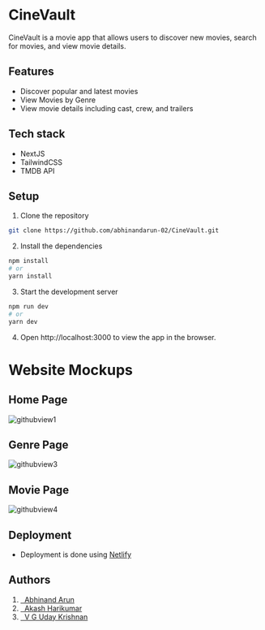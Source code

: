 # CineVault

CineVault is a movie app that allows users to discover new movies, search for movies, and view movie details.

## Features
- Discover popular and latest movies
- View Movies by Genre
- View movie details including cast, crew, and trailers

## Tech stack
- NextJS
- TailwindCSS
- TMDB API

## Setup

1. Clone the repository
```bash
git clone https://github.com/abhinandarun-02/CineVault.git
```
2. Install the dependencies
```bash
npm install
# or
yarn install
```
3. Start the development server
```bash
npm run dev
# or
yarn dev
```
4. Open http://localhost:3000 to view the app in the browser.

# Website Mockups
## Home Page
![githubview1](https://user-images.githubusercontent.com/73242028/214036519-47d22353-9fb9-4a51-913d-810713ec5dfb.JPG)

## Genre Page
![githubview3](https://user-images.githubusercontent.com/73242028/214036645-fc5e9e37-9cdd-43dc-8ba4-9971d3b99016.JPG)

## Movie Page
![githubview4](https://user-images.githubusercontent.com/73242028/214039326-63142208-f6f8-4196-a22e-117344ec4657.JPG)


## Deployment
- Deployment is done using [Netlify](https://cinevault.netlify.app/)
## Authors
1. [ &nbsp; Abhinand Arun](https://github.com/abhinandarun-02)
2. [ &nbsp; Akash Harikumar](https://github.com/Takashi069)
3. [ &nbsp; V G Uday Krishnan](https://github.com/udaykrishnan9302)
